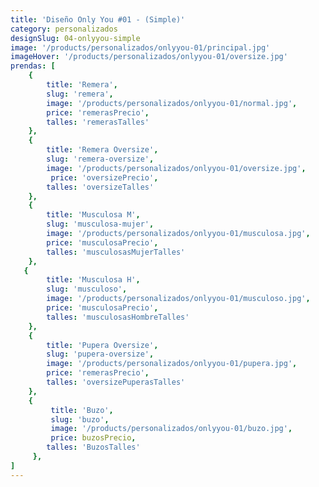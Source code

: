```yaml
---
title: 'Diseño Only You #01 - (Simple)'
category: personalizados
designSlug: 04-onlyyou-simple
image: '/products/personalizados/onlyyou-01/principal.jpg'
imageHover: '/products/personalizados/onlyyou-01/oversize.jpg'
prendas: [
    {   
        title: 'Remera',
        slug: 'remera',          
        image: '/products/personalizados/onlyyou-01/normal.jpg',
        price: 'remerasPrecio',
        talles: 'remerasTalles'
    },
    {
        title: 'Remera Oversize',
        slug: 'remera-oversize',
        image: '/products/personalizados/onlyyou-01/oversize.jpg',
         price: 'oversizePrecio',
        talles: 'oversizeTalles'
    },
    {
        title: 'Musculosa M',
        slug: 'musculosa-mujer',
        image: '/products/personalizados/onlyyou-01/musculosa.jpg',
        price: 'musculosaPrecio',
        talles: 'musculosasMujerTalles'
    },
   {
        title: 'Musculosa H',
        slug: 'musculoso',
        image: '/products/personalizados/onlyyou-01/musculoso.jpg',
        price: 'musculosaPrecio',
        talles: 'musculosasHombreTalles'
    },
    {
        title: 'Pupera Oversize',
        slug: 'pupera-oversize',
        image: '/products/personalizados/onlyyou-01/pupera.jpg',
        price: 'remerasPrecio',
        talles: 'oversizePuperasTalles'
    },
    {
         title: 'Buzo',
         slug: 'buzo',
         image: '/products/personalizados/onlyyou-01/buzo.jpg',
         price: buzosPrecio,
        talles: 'BuzosTalles'
     },
]
---
```


